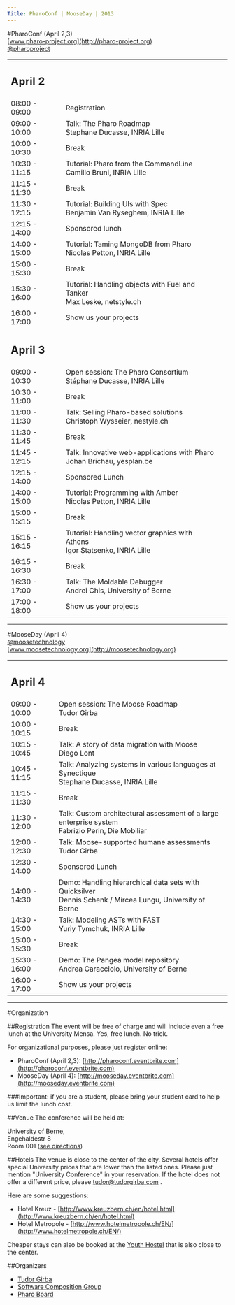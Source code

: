 ```yaml
---
Title: PharoConf | MooseDay | 2013
---
```


#PharoConf (April 2,3) <br/> [www.pharo-project.org](http://pharo-project.org) <br/> [@pharoproject](http://twitter.com/pharoproject)


| | | |
|---|---|---|
|<h2>April 2</h2>
| 08:00 - 09:00 | Registration |
| 09:00 - 10:00 | Talk: The Pharo Roadmap <br/> <span class="author">Stephane Ducasse, INRIA Lille
| 10:00 - 10:30 | Break
| 10:30 - 11:15 | Tutorial: Pharo from the CommandLine <br/> <span class="author">Camillo Bruni, INRIA Lille 
| 11:15 - 11:30 | Break
| 11:30 - 12:15 | Tutorial: Building UIs with Spec <br/> <span class="author">Benjamin Van Ryseghem, INRIA Lille
| 12:15 - 14:00 | Sponsored lunch
| 14:00 - 15:00 | Tutorial: Taming MongoDB from Pharo <br/> <span class="author">Nicolas Petton, INRIA Lille
| 15:00 - 15:30 | Break
| 15:30 - 16:00 | Tutorial: Handling objects with Fuel and Tanker <br/> <span class="author">Max Leske, netstyle.ch
| 16:00 - 17:00 | Show us your projects
|<h2>April 3</h2>
| 09:00 - 10:30 | Open session: The Pharo Consortium <br/> <span class="author">Stéphane Ducasse, INRIA Lille
| 10:30 - 11:00 | Break
| 11:00 - 11:30 | Talk: Selling Pharo-based solutions <br/> <span class="author">Christoph Wysseier, nestyle.ch
| 11:30 - 11:45 | Break
| 11:45 - 12:15 | Talk: Innovative web-applications with Pharo <br/> <span class="author">Johan Brichau, yesplan.be
| 12:15 - 14:00 | Sponsored Lunch
| 14:00 - 15:00 | Tutorial: Programming with Amber <br/> <span class="author">Nicolas Petton, INRIA Lille
| 15:00 - 15:15 | Break
| 15:15 - 16:15 | Tutorial: Handling vector graphics with Athens<br/> <span class="author">Igor Statsenko, INRIA Lille
| 16:15 - 16:30 | Break
| 16:30 - 17:00 | Talk: The Moldable Debugger <br/> <span class="author">Andrei Chis, University of Berne
| 17:00 - 18:00 | Show us your projects



---

#MooseDay (April 4) <br/> [@moosetechnology](http://twitter.com/moosetechnology) <br/> [www.moosetechnology.org](http://moosetechnology.org)


| | |
|---|---|
|<h2>April 4</h2>
| 09:00 - 10:00 | Open session: The Moose Roadmap <br/> <span class="author">Tudor Girba
| 10:00 - 10:15 | Break
| 10:15 - 10:45 | Talk: A story of data migration with Moose <br/> <span class="author">Diego Lont
| 10:45 - 11:15 | Talk: Analyzing systems in various languages at Synectique <br/> <span class="author">Stephane Ducasse, INRIA Lille
| 11:15 - 11:30 | Break
| 11:30 - 12:00 | Talk: Custom architectural assessment of a large enterprise system<br/> <span class="author">Fabrizio Perin, Die Mobiliar
| 12:00 - 12:30 | Talk: Moose-supported humane assessments<br/> <span class="author">Tudor Girba
| 12:30 - 14:00 | Sponsored Lunch
| 14:00 - 14:30 | Demo: Handling hierarchical data sets with Quicksilver <br/> <span class="author">Dennis Schenk / Mircea Lungu, University of Berne
| 14:30 - 15:00 | Talk: Modeling ASTs with FAST <br/> <span class="author">Yuriy Tymchuk, INRIA Lille
| 15:00 - 15:30 | Break
| 15:30 - 16:00 | Demo: The Pangea model repository <br/> <span class="author">Andrea Caracciolo, University of Berne
| 16:00 - 17:00 | Show us your projects


---

#Organization

##Registration
The event will be free of charge and will include even a free lunch at the University Mensa. Yes, free lunch. No trick.

For organizational purposes, please just register online:

-  PharoConf (April 2,3): [http://pharoconf.eventbrite.com](http://pharoconf.eventbrite.com)
-  MooseDay (April 4): [http://mooseday.eventbrite.com](http://mooseday.eventbrite.com)

###Important: if you are a student, please bring your student card to help us limit the lunch cost.

##Venue
The conference will be held at:

University of Berne, <br/> Engehaldestr 8 <br/> Room 001 ([see directions](http://scg.unibe.ch/contact/maps))


##Hotels
The venue is close to the center of the city. Several hotels offer special University prices that are lower than the listed ones. Please just mention "University Conference" in your reservation. If the hotel does not offer a different price, please <a href="mailto:tudor@tudorgirba.com">tudor@tudorgirba.com</a>
.

Here are some suggestions:

-  Hotel Kreuz - [http://www.kreuzbern.ch/en/hotel.html](http://www.kreuzbern.ch/en/hotel.html)
-  Hotel Metropole - [http://www.hotelmetropole.ch/EN/](http://www.hotelmetropole.ch/EN/)

Cheaper stays can also be booked at the [Youth Hostel](http://www.youthhostel.ch/de/hostels/bern) that is also close to the center.

##Organizers

-  [Tudor Girba](http://www.tudorgirba.com)
-  [Software Composition Group](http://scg.unibe.ch)
-  [Pharo Board](http://www.pharo-project.org/about/board)
